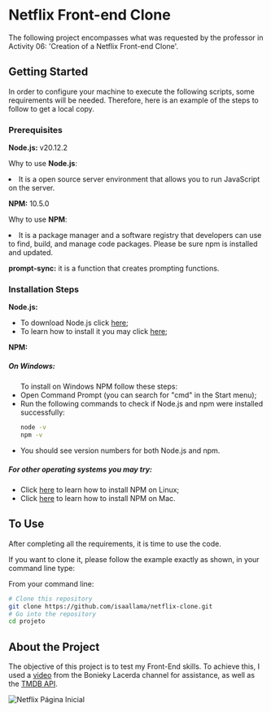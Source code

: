 # Netflix Front-end Clone
The following project encompasses what was requested by the professor in Activity 06: 'Creation of a Netflix Front-end Clone'.

## Getting Started
In order to configure your machine to execute the following scripts, some requirements will be needed. Therefore, here is an example of the steps to follow to get a local copy.

### Prerequisites
<p><strong>Node.js:</strong> v20.12.2 </p>
<p>Why to use <strong>Node.js</strong>:
<li> It is a open source server environment that allows you to run JavaScript on the server. </li></p>

<p> <strong>NPM:</strong> 10.5.0 </p>
 <p>Why to use <strong>NPM</strong>:
<li> It is a package manager and a software registry that developers can use to find, build, and manage code packages. Please be sure npm is installed and updated. </li></p>
 
<p><strong>prompt-sync:</strong> it is a function that creates prompting functions.</p> 

### Installation Steps
<p>
 <strong>Node.js:</strong> 
<ul>
  <li>To download Node.js click <a href="https://nodejs.org/en/download/package-manager" title="Download Node.js">here</a>;</li>
  <li>To learn how to install it you may click <a href="https://radixweb.com/blog/installing-npm-and-nodejs-on-windows-and-mac" title="Install Node.js">here</a>;</li>
</ul>
</p> 

<p>
  <strong>NPM:</strong>
  <h5>On Windows:</h5> 
  <ul>
    <l>To install on Windows NPM follow these steps:</l>
    <li>Open Command Prompt (you can search for "cmd" in the Start menu);</li>
    <li>Run the following commands to check if Node.js and npm were installed successfully:</li>

   
  ```sh
  node -v
npm -v
  ```
   <li>You should see version numbers for both Node.js and npm.</li>
  </ul>
</p>
<p>
  <h5>For other operating systems you may try:</h5>
  <ul>
    <li>Click <a href="https://monovm.com/blog/install-npm-on-ubuntu/" title="Download NPM">here</a> to learn how to install NPM on Linux;</li>
    <li>Click <a href="https://treehouse.github.io/installation-guides/mac/node-mac.html" title="Download NPM">here</a> to learn how to install NPM on Mac.</li>
  </ul>
</p>

## To Use 
<p>After completing all the requirements, it is time to use the code.</p>

<p>If you want to clone it, please follow the example exactly as shown, in your command line type:</p>

From your command line:

```bash
# Clone this repository
git clone https://github.com/isaallama/netflix-clone.git
# Go into the repository
cd projeto
```
## About the Project
The objective of this project is to test my Front-End skills. To achieve this, I used a [video](https://www.youtube.com/watch?v=tBweoUiMsDg) from the Bonieky Lacerda channel for assistance, as well as the [TMDB API](https://developer.themoviedb.org/docs/getting-started).

![Netflix Página Inicial](https://github.com/user-attachments/assets/e4a820ec-cc98-47ff-8f5d-c3128dfb2fe4)
